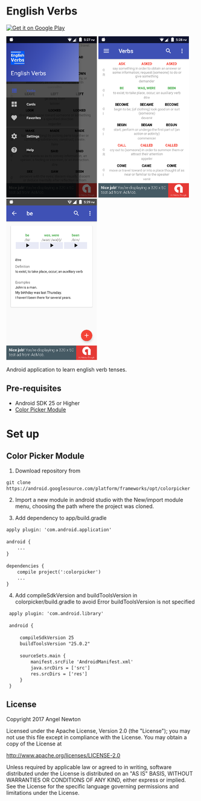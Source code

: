 English Verbs
=============

<a href='https://play.google.com/store/apps/details?id=com.xengar.android.englishverbs'><img alt='Get it on Google Play' src='https://play.google.com/intl/en_us/badges/images/generic/en_badge_web_generic.png' height=90px/></a>

![Scheme](/readmeImages/device-2017-03-11-172715.png)
![Scheme](/readmeImages/device-2017-03-11-172808.png)
![Scheme](/readmeImages/device-2017-03-11-172852.png)


Android application to learn english verb tenses.


Pre-requisites
--------------
- Android SDK 25 or Higher
- [Color Picker Module](http://www.materialdoc.com/color-picker/)


# Set up

Color Picker Module
-------------------

1.  Download repository from
  ```
  git clone https://android.googlesource.com/platform/frameworks/opt/colorpicker
  ```

2. Import a new module in android studio with the New/import module menu, choosing the path where the project was cloned.

3. Add dependency to app/build.gradle
```
apply plugin: 'com.android.application'

android {
    ...
}

dependencies {
    compile project(':colorpicker')
    ...
}

```

4. Add compileSdkVersion and buildToolsVersion in colorpicker/build.gradle to avoid Error buildToolsVersion is not specified
```
 apply plugin: 'com.android.library'

 android {

     compileSdkVersion 25
     buildToolsVersion "25.0.2"

     sourceSets.main {
         manifest.srcFile 'AndroidManifest.xml'
         java.srcDirs = ['src']
         res.srcDirs = ['res']
     }
 }
```


## License

Copyright 2017 Angel Newton

Licensed under the Apache License, Version 2.0 (the "License"); you may not use this file except in compliance with the License. You may obtain a copy of the License at

http://www.apache.org/licenses/LICENSE-2.0

Unless required by applicable law or agreed to in writing, software distributed under the License is distributed on an "AS IS" BASIS, WITHOUT WARRANTIES OR CONDITIONS OF ANY KIND, either express or implied. See the License for the specific language governing permissions and limitations under the License.


